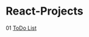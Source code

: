 # React-Projects
01  [ToDo List](https://codesandbox.io/p/sandbox/todo-list-p2s5sz?file=%2Fpublic%2Fstyles.css%3A80%2C1)
